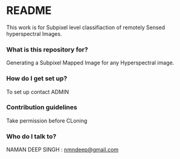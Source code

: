 # README #

This work is for Subpixel level classifiaction of remotely Sensed hyperspectral Images.
### What is this repository for? ###

Generating a Subpixel Mapped Image for any Hyperspectral image.

### How do I get set up? ###

To set up contact ADMIN

### Contribution guidelines ###
Take permission before CLoning


### Who do I talk to? ###

NAMAN DEEP SINGH : nmndeep@gmail.com
